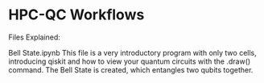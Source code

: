# HPC-QC Workflows

Files Explained:

Bell State.ipynb
This file is a very introductory program with only two cells, introducing qiskit and how to view your quantum circuits with the .draw() command. The Bell State is created, which entangles two qubits together. 
